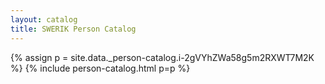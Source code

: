 ```yaml
---
layout: catalog
title: SWERIK Person Catalog
---
```

{% assign p = site.data._person-catalog.i-2gVYhZWa58g5m2RXWT7M2K %}
{% include person-catalog.html p=p %}

